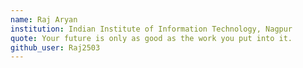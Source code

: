 ```yaml
---
name: Raj Aryan
institution: Indian Institute of Information Technology, Nagpur
quote: Your future is only as good as the work you put into it.
github_user: Raj2503
---
```

